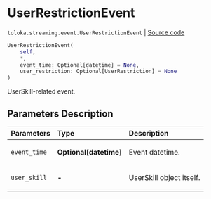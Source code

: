 # UserRestrictionEvent
`toloka.streaming.event.UserRestrictionEvent` | [Source code](https://github.com/Toloka/toloka-kit/blob/v1.2.3/src/streaming/event.py#L95)

```python
UserRestrictionEvent(
    self,
    *,
    event_time: Optional[datetime] = None,
    user_restriction: Optional[UserRestriction] = None
)
```

UserSkill-related event.

## Parameters Description

| Parameters | Type | Description |
| :----------| :----| :-----------|
`event_time`|**Optional\[datetime\]**|<p>Event datetime.</p>
`user_skill`|**-**|<p>UserSkill object itself.</p>
